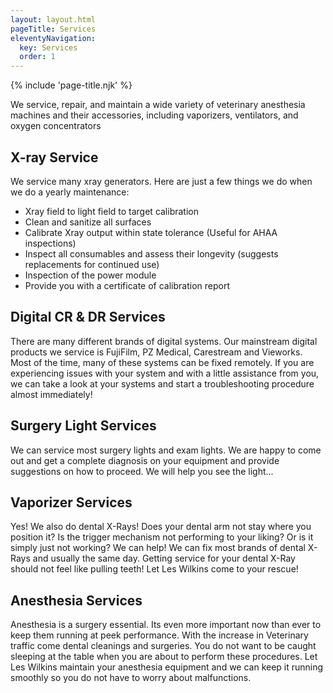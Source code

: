 ```yaml
---
layout: layout.html
pageTitle: Services
eleventyNavigation:
  key: Services
  order: 1
---
```

<div class="container">
  {% include 'page-title.njk' %}
  <div class="prose">
    <p class="intro">We service, repair, and maintain a wide variety of veterinary anesthesia machines and their accessories, including vaporizers, ventilators, and oxygen concentrators</p>
  </div>

  <h2>X-ray Service</h2>
  <div class="prose">
    <p>We service many xray generators. Here are just a few things we do when we do a yearly maintenance:</p>
    <ul>
      <li>Xray field to light field to target calibration</li>
      <li>Clean and sanitize all surfaces</li>
      <li>Calibrate Xray output within state tolerance (Useful for AHAA inspections)</li>
      <li>Inspect all consumables and assess their longevity (suggests replacements for continued use)</li>
      <li>Inspection of the power module</li>
      <li>Provide you with a certificate of calibration report</li>
    </ul>
  </div>

  <h2>Digital CR & DR Services</h2>
  <div class="prose">
    <p>There are many different brands of digital systems. Our mainstream digital products we service is FujiFilm, PZ Medical, Carestream and Vieworks. Most of the time, many of these systems can be fixed remotely. If you are experiencing issues with your system and with a little assistance from you, we can take a look at your systems and start a troubleshooting procedure almost immediately!</p>
  </div>

  <h2>Surgery Light Services</h2>
  <div class="prose">
    <p>We can service most surgery lights and exam lights. We are happy to come out and get a complete diagnosis on your equipment and provide suggestions on how to proceed. We will help you see the light...</p>
  </div>

  <h2>Vaporizer Services</h2>
  <div class="prose">
    <p>Yes! We also do dental X-Rays! Does your dental arm not stay where you position it? Is the trigger mechanism not performing to your liking? Or is it simply just not working? We can help! We can fix most brands of dental X-Rays and usually the same day. Getting service for your dental X-Ray should not feel like pulling teeth! Let Les Wilkins come to your rescue!</p>
  </div>

  <h2>Anesthesia Services</h2>
  <div class="prose">
    <p>Anesthesia is a surgery essential. Its even more important now than ever to keep them running at peek performance. With the increase in Veterinary traffic come dental cleanings and surgeries. You do not want to be caught sleeping at the table when you are about to perform these procedures. Let Les Wilkins maintain your anesthesia equipment and we can keep it running smoothly so you do not have to worry about malfunctions.</p>
  </div>

</div>

